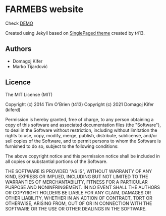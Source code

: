# FARMEBS website

Check [DEMO](https://kiferd.github.io/farmebs-wp)

Created using Jekyll based on [SinglePaged theme](https://github.com/t413/SinglePaged) created by t413.


## Authors

- Domagoj Kifer
- Marko Tijardović


## Licence


The MIT License (MIT)

Copyright (c) 2014 Tim O'Brien (t413)
Copyright (c) 2021 Domagoj Kifer (kiferd)


Permission is hereby granted, free of charge, to any person obtaining a copy
of this software and associated documentation files (the "Software"), to deal
in the Software without restriction, including without limitation the rights
to use, copy, modify, merge, publish, distribute, sublicense, and/or sell
copies of the Software, and to permit persons to whom the Software is
furnished to do so, subject to the following conditions:

The above copyright notice and this permission notice shall be included in all
copies or substantial portions of the Software.

THE SOFTWARE IS PROVIDED "AS IS", WITHOUT WARRANTY OF ANY KIND, EXPRESS OR
IMPLIED, INCLUDING BUT NOT LIMITED TO THE WARRANTIES OF MERCHANTABILITY,
FITNESS FOR A PARTICULAR PURPOSE AND NONINFRINGEMENT. IN NO EVENT SHALL THE
AUTHORS OR COPYRIGHT HOLDERS BE LIABLE FOR ANY CLAIM, DAMAGES OR OTHER
LIABILITY, WHETHER IN AN ACTION OF CONTRACT, TORT OR OTHERWISE, ARISING FROM,
OUT OF OR IN CONNECTION WITH THE SOFTWARE OR THE USE OR OTHER DEALINGS IN THE
SOFTWARE.